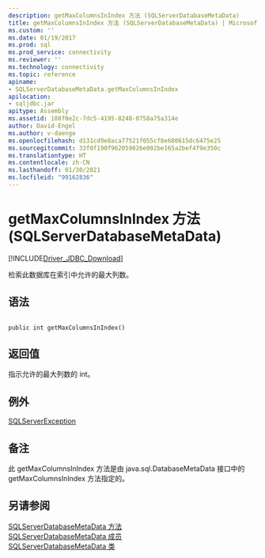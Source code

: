 ```yaml
---
description: getMaxColumnsInIndex 方法 (SQLServerDatabaseMetaData)
title: getMaxColumnsInIndex 方法 (SQLServerDatabaseMetaData) | Microsoft Docs
ms.custom: ''
ms.date: 01/19/2017
ms.prod: sql
ms.prod_service: connectivity
ms.reviewer: ''
ms.technology: connectivity
ms.topic: reference
apiname:
- SQLServerDatabaseMetaData.getMaxColumnsInIndex
apilocation:
- sqljdbc.jar
apitype: Assembly
ms.assetid: 108f0e2c-7dc5-4195-8248-0758a75a314e
author: David-Engel
ms.author: v-daenge
ms.openlocfilehash: d131cd9e8aca77521f055cf8e680615dc6475e25
ms.sourcegitcommit: 33f0f190f962059826e002be165a2bef4f9e350c
ms.translationtype: HT
ms.contentlocale: zh-CN
ms.lasthandoff: 01/30/2021
ms.locfileid: "99162836"
---
```

# <a name="getmaxcolumnsinindex-method-sqlserverdatabasemetadata"></a>getMaxColumnsInIndex 方法 (SQLServerDatabaseMetaData)
[!INCLUDE[Driver_JDBC_Download](../../../includes/driver_jdbc_download.md)]

  检索此数据库在索引中允许的最大列数。  
  
## <a name="syntax"></a>语法  
  
```  
  
public int getMaxColumnsInIndex()  
```  
  
## <a name="return-value"></a>返回值  
 指示允许的最大列数的 int。  
  
## <a name="exceptions"></a>例外  
 [SQLServerException](../../../connect/jdbc/reference/sqlserverexception-class.md)  
  
## <a name="remarks"></a>备注  
 此 getMaxColumnsInIndex 方法是由 java.sql.DatabaseMetaData 接口中的 getMaxColumnsInIndex 方法指定的。  
  
## <a name="see-also"></a>另请参阅  
 [SQLServerDatabaseMetaData 方法](../../../connect/jdbc/reference/sqlserverdatabasemetadata-methods.md)   
 [SQLServerDatabaseMetaData 成员](../../../connect/jdbc/reference/sqlserverdatabasemetadata-members.md)   
 [SQLServerDatabaseMetaData 类](../../../connect/jdbc/reference/sqlserverdatabasemetadata-class.md)  
  
  
